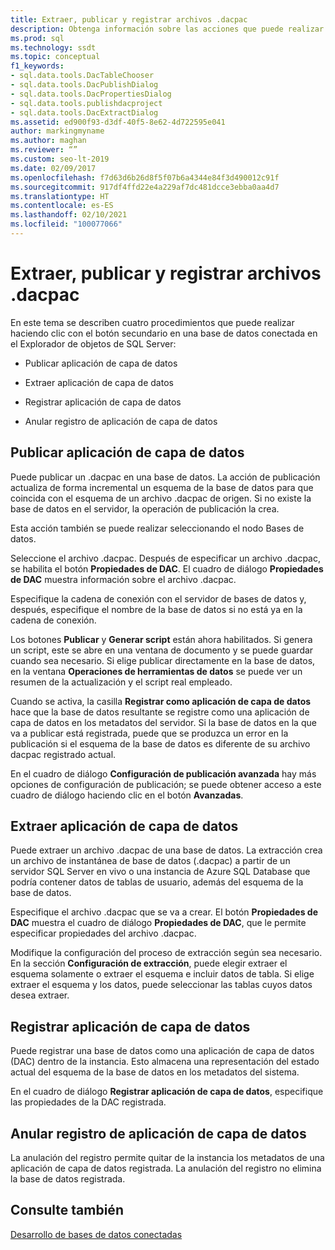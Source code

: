 ```yaml
---
title: Extraer, publicar y registrar archivos .dacpac
description: Obtenga información sobre las acciones que puede realizar con las aplicaciones de capa de datos (DAC). Entre los ejemplos se incluyen la extracción, publicación y registro de archivos de instantánea (.dacpac).
ms.prod: sql
ms.technology: ssdt
ms.topic: conceptual
f1_keywords:
- sql.data.tools.DacTableChooser
- sql.data.tools.DacPublishDialog
- sql.data.tools.DacPropertiesDialog
- sql.data.tools.publishdacproject
- sql.data.tools.DacExtractDialog
ms.assetid: ed900f93-d3df-40f5-8e62-4d722595e041
author: markingmyname
ms.author: maghan
ms.reviewer: “”
ms.custom: seo-lt-2019
ms.date: 02/09/2017
ms.openlocfilehash: f7d63d6b26d8f5f07b6a4344e84f3d490012c91f
ms.sourcegitcommit: 917df4ffd22e4a229af7dc481dcce3ebba0aa4d7
ms.translationtype: HT
ms.contentlocale: es-ES
ms.lasthandoff: 02/10/2021
ms.locfileid: "100077066"
---
```

# <a name="extract-publish-and-register-dacpac-files"></a>Extraer, publicar y registrar archivos .dacpac

En este tema se describen cuatro procedimientos que puede realizar haciendo clic con el botón secundario en una base de datos conectada en el Explorador de objetos de SQL Server:  
  
-   Publicar aplicación de capa de datos  
  
-   Extraer aplicación de capa de datos  
  
-   Registrar aplicación de capa de datos  
  
-   Anular registro de aplicación de capa de datos  
  
## <a name="publish-data-tier-application"></a>Publicar aplicación de capa de datos  
Puede publicar un .dacpac en una base de datos. La acción de publicación actualiza de forma incremental un esquema de la base de datos para que coincida con el esquema de un archivo .dacpac de origen. Si no existe la base de datos en el servidor, la operación de publicación la crea.  
  
Esta acción también se puede realizar seleccionando el nodo Bases de datos.  
  
Seleccione el archivo .dacpac. Después de especificar un archivo .dacpac, se habilita el botón **Propiedades de DAC**. El cuadro de diálogo **Propiedades de DAC** muestra información sobre el archivo .dacpac.  
  
Especifique la cadena de conexión con el servidor de bases de datos y, después, especifique el nombre de la base de datos si no está ya en la cadena de conexión.  
  
Los botones **Publicar** y **Generar script** están ahora habilitados. Si genera un script, este se abre en una ventana de documento y se puede guardar cuando sea necesario. Si elige publicar directamente en la base de datos, en la ventana **Operaciones de herramientas de datos** se puede ver un resumen de la actualización y el script real empleado.  
  
Cuando se activa, la casilla **Registrar como aplicación de capa de datos** hace que la base de datos resultante se registre como una aplicación de capa de datos en los metadatos del servidor. Si la base de datos en la que va a publicar está registrada, puede que se produzca un error en la publicación si el esquema de la base de datos es diferente de su archivo dacpac registrado actual.  
  
En el cuadro de diálogo **Configuración de publicación avanzada** hay más opciones de configuración de publicación; se puede obtener acceso a este cuadro de diálogo haciendo clic en el botón **Avanzadas**.  
  
## <a name="extract-data-tier-application"></a>Extraer aplicación de capa de datos  
Puede extraer un archivo .dacpac de una base de datos. La extracción crea un archivo de instantánea de base de datos (.dacpac) a partir de un servidor SQL Server en vivo o una instancia de Azure SQL Database que podría contener datos de tablas de usuario, además del esquema de la base de datos.  
  
Especifique el archivo .dacpac que se va a crear. El botón **Propiedades de DAC** muestra el cuadro de diálogo **Propiedades de DAC**, que le permite especificar propiedades del archivo .dacpac.  
  
Modifique la configuración del proceso de extracción según sea necesario. En la sección **Configuración de extracción**, puede elegir extraer el esquema solamente o extraer el esquema e incluir datos de tabla. Si elige extraer el esquema y los datos, puede seleccionar las tablas cuyos datos desea extraer.  
  
## <a name="register-data-tier-application"></a>Registrar aplicación de capa de datos  
Puede registrar una base de datos como una aplicación de capa de datos (DAC) dentro de la instancia. Esto almacena una representación del estado actual del esquema de la base de datos en los metadatos del sistema.  
  
En el cuadro de diálogo **Registrar aplicación de capa de datos**, especifique las propiedades de la DAC registrada.  
  
## <a name="unregister-data-tier-application"></a>Anular registro de aplicación de capa de datos  
La anulación del registro permite quitar de la instancia los metadatos de una aplicación de capa de datos registrada. La anulación del registro no elimina la base de datos registrada.  
  
## <a name="see-also"></a>Consulte también  
[Desarrollo de bases de datos conectadas](../ssdt/connected-database-development.md)  
  
